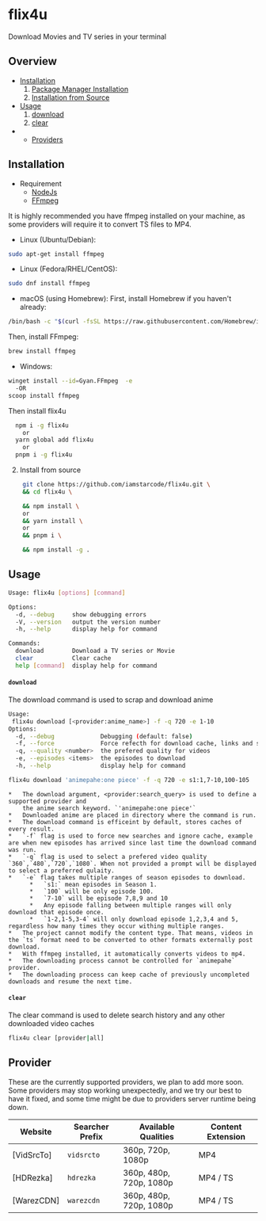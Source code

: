 # flix4u

Download Movies and TV series in your terminal

## Overview

- [Installation](#installation)
  1. [Package Manager Installation](#installation)
  2. [Installation from Source](#installation)
- [Usage](#Usage)
  1. [download](#download)
  2. [clear](#clear)
- - [Providers](#providers)

## Installation

- Requirement
  - [NodeJs](https://nodejs.org)
  - [FFmpeg](https://ffmpeg.org/download.html)

It is highly recommended you have ffmpeg installed on your machine, as some providers will require it to convert TS files to MP4.

- Linux (Ubuntu/Debian):

```bash
sudo apt-get install ffmpeg

```

- Linux (Fedora/RHEL/CentOS):

```bash
sudo dnf install ffmpeg

```

- macOS (using Homebrew):
  First, install Homebrew if you haven't already:

```bash
/bin/bash -c "$(curl -fsSL https://raw.githubusercontent.com/Homebrew/install/master/install.sh)"

```

Then, install FFmpeg:

```bash
brew install ffmpeg
```

- Windows:

```bash
winget install --id=Gyan.FFmpeg  -e
  -OR
scoop install ffmpeg
```

Then install flix4u

```bash
  npm i -g flix4u
    or
  yarn global add flix4u
    or
  pnpm i -g flix4u
```

2. Install from source

```sh
    git clone https://github.com/iamstarcode/flix4u.git \
    && cd flix4u \

    && npm install \
    or
    && yarn install \
    or
    && pnpm i \

    && npm install -g .
```

## Usage

```bash
Usage: flix4u [options] [command]

Options:
  -d, --debug     show debugging errors
  -V, --version   output the version number
  -h, --help      display help for command

Commands:
  download        Download a TV series or Movie
  clear           Clear cache
  help [command]  display help for command
```

#### `download`

The download command is used to scrap and download anime

```bash
Usage:
 flix4u download [<provider:anime_name>] -f -q 720 -e 1-10
Options:
  -d, --debug             Debugging (default: false)
  -f, --force             Force refecth for download cache, links and searches (default: false)
  -q, --quality <number>  the prefered quality for videos
  -e, --episodes <items>  the episodes to download
  -h, --help              display help for command
```

```bash
flix4u download 'animepahe:one piece' -f -q 720 -e s1:1,7-10,100-105
```

    *   The download argument, <provider:search_query> is used to define a supported provider and
        the anime search keyword. `'animepahe:one piece'`
    *   Downloaded anime are placed in directory where the command is run.
    *   The download command is efficeint by default, stores caches of every result.
    *   `-f` flag is used to force new searches and ignore cache, example are when new episodes has arrived since last time the download command was run.
    *   `-q` flag is used to select a prefered video quality `360`,`480`,`720`,`1080`. When not provided a prompt will be displayed to select a preferred qulaity.
    *   `-e` flag takes multiple ranges of season episodes to download.
          *   `s1:` mean episodes in Season 1.
          *   `100` will be only episode 100.
          *   `7-10` will be episode 7,8,9 and 10
          *   Any episode falling between multiple ranges will only download that episode once.
          *   `1-2,1-5,3-4` will only download episode 1,2,3,4 and 5, regardless how many times they occur withing multiple ranges.
    *   The project cannot modify the content type. That means, videos in the `ts` format need to be converted to other formats externally post download.
    *   With ffmpeg installed, it automatically converts videos to mp4.
    *   The downloading process cannot be controlled for `animepahe` provider.
    *   The downloading process can keep cache of previously uncompleted downloads and resume the next time.

#### `clear`

The clear command is used to delete search history and any other downloaded video caches

```bash
flix4u clear [provider|all]
```

## Provider

These are the currently supported providers, we plan to add more soon. Some providers may stop working unexpectedly, and we try our best to have it fixed, and some time might be due to providers server runtime being down.

| Website    | Searcher Prefix | Available Qualities     | Content Extension |
| ---------- | --------------- | ----------------------- | ----------------- |
| [VidSrcTo] | `vidsrcto`      | 360p, 720p, 1080p       | MP4               |
| [HDRezka]  | `hdrezka`       | 360p, 480p, 720p, 1080p | MP4 / TS          |
| [WarezCDN] | `warezcdn`      | 360p, 480p, 720p, 1080p | MP4 / TS          |

